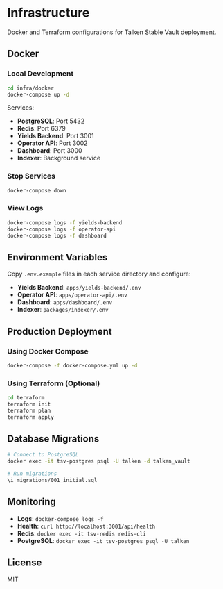 # Infrastructure

Docker and Terraform configurations for Talken Stable Vault deployment.

## Docker

### Local Development

```bash
cd infra/docker
docker-compose up -d
```

Services:
- **PostgreSQL**: Port 5432
- **Redis**: Port 6379
- **Yields Backend**: Port 3001
- **Operator API**: Port 3002
- **Dashboard**: Port 3000
- **Indexer**: Background service

### Stop Services

```bash
docker-compose down
```

### View Logs

```bash
docker-compose logs -f yields-backend
docker-compose logs -f operator-api
docker-compose logs -f dashboard
```

## Environment Variables

Copy `.env.example` files in each service directory and configure:

- **Yields Backend**: `apps/yields-backend/.env`
- **Operator API**: `apps/operator-api/.env`
- **Dashboard**: `apps/dashboard/.env`
- **Indexer**: `packages/indexer/.env`

## Production Deployment

### Using Docker Compose

```bash
docker-compose -f docker-compose.yml up -d
```

### Using Terraform (Optional)

```bash
cd terraform
terraform init
terraform plan
terraform apply
```

## Database Migrations

```bash
# Connect to PostgreSQL
docker exec -it tsv-postgres psql -U talken -d talken_vault

# Run migrations
\i migrations/001_initial.sql
```

## Monitoring

- **Logs**: `docker-compose logs -f`
- **Health**: `curl http://localhost:3001/api/health`
- **Redis**: `docker exec -it tsv-redis redis-cli`
- **PostgreSQL**: `docker exec -it tsv-postgres psql -U talken`

## License

MIT
